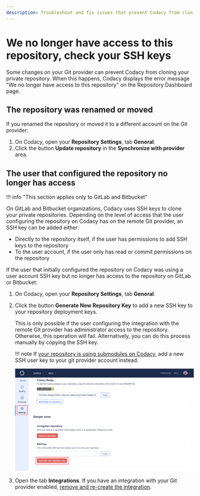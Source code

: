 ```yaml
---
description: Troubleshoot and fix issues that prevent Codacy from cloning your private repository, such as moving the repository or changing the permissions of the user that added the repository to Codacy.
---
```


# We no longer have access to this repository, check your SSH keys

Some changes on your Git provider can prevent Codacy from cloning your private repository. When this happens, Codacy displays the error message "We no longer have access to this repository" on the Repository Dashboard page.

## The repository was renamed or moved

If you renamed the repository or moved it to a different account on the Git provider:

1.  On Codacy, open your **Repository Settings**, tab **General**.
1.  Click the button **Update repository** in the **Synchronize with provider** area.

## The user that configured the repository no longer has access

!!! info "This section applies only to GitLab and Bitbucket"

On GitLab and Bitbucket organizations, Codacy uses SSH keys to clone your private repositories. Depending on the level of access that the user configuring the repository on Codacy has on the remote Git provider, an SSH key can be added either:

-   Directly to the repository itself, if the user has permissions to add SSH keys to the repository
-   To the user account, if the user only has read or commit permissions on the repository

If the user that initially configured the repository on Codacy was using a user account SSH key but no longer has access to the repository on GitLab or Bitbucket:

1.  On Codacy, open your **Repository Settings**, tab **General**.
1.  Click the button **Generate New Repository Key** to add a new SSH key to your repository deployment keys.

    This is only possible if the user configuring the integration with the remote Git provider has administrator access to the repository. Otherwise, this operation will fail. Alternatively, you can do this process manually by copying the SSH key.

    !!! note
        If [your repository is using submodules on Codacy](../../repositories-configure/using-submodules.md), add a new SSH user key to your git provider account instead.

    ![Generate new key](images/we-no-longer-have-access-to-this-repository-new-key.png)

1.  Open the tab **Integrations**. If you have an integration with your Git provider enabled, [remove and re-create the integration](why-did-codacy-stop-commenting-on-pull-requests.md).
